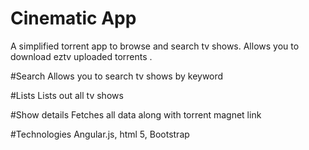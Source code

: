 # Cinematic App
A simplified torrent app to browse and search tv shows. Allows you to download eztv uploaded torrents .

#Search
  Allows you to search tv shows by keyword

#Lists
  Lists out all tv shows

#Show details 
Fetches all data along with torrent magnet  link

#Technologies 
  Angular.js,
  html 5,
  Bootstrap

